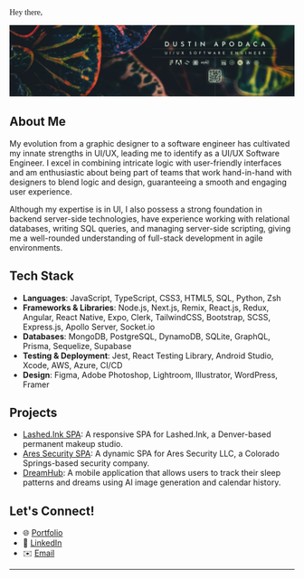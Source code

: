 <pre style="font-family:Andale Mono">
Hey there, 🌱
</pre>

![Dustin Apodaca GitHub Banner](./assets/LNBanner2024.jpg)
## About Me
My evolution from a graphic designer to a software engineer has cultivated my innate strengths in UI/UX, leading me to identify as a UI/UX Software Engineer. I excel in combining intricate logic with user-friendly interfaces and am enthusiastic about being part of teams that work hand-in-hand with designers to blend logic and design, guaranteeing a smooth and engaging user experience.

Although my expertise is in UI, I also possess a strong foundation in backend server-side technologies, have experience working with relational databases, writing SQL queries, and managing server-side scripting, giving me a well-rounded understanding of full-stack development in agile environments.

## Tech Stack
- **Languages**: JavaScript, TypeScript, CSS3, HTML5, SQL, Python, Zsh
- **Frameworks & Libraries**: Node.js, Next.js, Remix, React.js, Redux, Angular, React Native, Expo, Clerk, TailwindCSS, Bootstrap, SCSS, Express.js, Apollo Server, Socket.io
- **Databases**: MongoDB, PostgreSQL, DynamoDB, SQLite, GraphQL, Prisma, Sequelize, Supabase
- **Testing & Deployment**: Jest, React Testing Library, Android Studio, Xcode, AWS, Azure, CI/CD
- **Design**: Figma, Adobe Photoshop, Lightroom, Illustrator, WordPress, Framer

## Projects
- [Lashed.Ink SPA](http://lashedink.netlify.app): A responsive SPA for Lashed.Ink, a Denver-based permanent makeup studio.
- [Ares Security SPA](https://aressecurity.co): A dynamic SPA for Ares Security LLC, a Colorado Springs-based security company.
- [DreamHub](https://github.com/DJRMZ/DreamHub): A mobile application that allows users to track their sleep patterns and dreams using AI image generation and calendar history.

## Let's Connect!
- 🌐 [Portfolio](https://dustinapodaca.dev)
- 💼 [LinkedIn](https://linkedin.com/in/dustinapodaca)
- ✉️ [Email](mailto:dustinapodaca@gmail.com)
---

<!-- <div style="text-align:center; margin:auto;">
  <img src="https://img.shields.io/badge/TypeScript-007d79?logo=typescript&logoColor=fff&style=flat-square" style="border-radius:20px; border: 2px solid #007d79;">
  <img src="https://img.shields.io/badge/JavaScript-007d79?logo=javascript&logoColor=fff&style=flat-square" style="border-radius:20px; border: 2px solid #007d79;">
  <img src="https://img.shields.io/badge/CSS3-007d79?logo=css3&logoColor=fff&style=flat-square" style="border-radius:20px; border: 2px solid #007d79;">
  <img src="https://img.shields.io/badge/HTML5-007d79?logo=html5&logoColor=fff&style=flat-square" style="border-radius:20px; border: 2px solid #007d79;">
  <img src="https://img.shields.io/badge/Node.js-007d79?logo=node.js&logoColor=fff&style=flat-square" style="border-radius:20px; border: 2px solid #007d79;">
  <img src="https://img.shields.io/badge/React-007d79?logo=react&logoColor=fff&style=flat-square" style="border-radius:20px; border: 2px solid #007d79;">
  <img src="https://img.shields.io/badge/Redux-007d79?logo=redux&logoColor=fff&style=flat-square" style="border-radius:20px; border: 2px solid #007d79;">
  <img src="https://img.shields.io/badge/React_Native-007d79?logo=react&logoColor=fff&style=flat-square" style="border-radius:20px; border: 2px solid #007d79;">
  <img src="https://img.shields.io/badge/Expo-007d79?logo=expo&logoColor=fff&style=flat-square" style="border-radius:20px; border: 2px solid #007d79;">
  <img src="https://img.shields.io/badge/Next.js-007d79?logo=next.js&logoColor=fff&style=flat-square" style="border-radius:20px; border: 2px solid #007d79;">
  <img src="https://img.shields.io/badge/Gatsby-007d79?logo=gatsby&logoColor=fff&style=flat-square" style="border-radius:20px; border: 2px solid #007d79;">
  <img src="https://img.shields.io/badge/Angular-007d79?logo=angular&logoColor=fff&style=flat-square" style="border-radius:20px; border: 2px solid #007d79;">  
  <img src="https://img.shields.io/badge/SCSS-007d79?logo=sass&logoColor=fff&style=flat-square" style="border-radius:20px; border: 2px solid #007d79;">
  <img src="https://img.shields.io/badge/Tailwind_CSS-007d79?logo=tailwind-css&logoColor=fff&style=flat-square" style="border-radius:20px; border: 2px solid #007d79;">
  <img src="https://img.shields.io/badge/Bootstrap-007d79?logo=bootstrap&logoColor=fff&style=flat-square" style="border-radius:20px; border: 2px solid #054545;">
  <img src="https://img.shields.io/badge/Express.js-054545?logo=express&logoColor=fff&style=flat-square" style="border-radius:20px; border: 2px solid #054545;">
  <img src="https://img.shields.io/badge/MongoDB-054545?logo=mongodb&logoColor=fff&style=flat-square" style="border-radius:20px; border: 2px solid #054545;">
  <img src="https://img.shields.io/badge/SQL-054545?logo=postgresql&logoColor=fff&style=flat-square" style="border-radius:20px; border: 2px solid #054545;">
  <img src="https://img.shields.io/badge/PostgreSQL-054545?logo=postgresql&logoColor=fff&style=flat-square" style="border-radius:20px; border: 2px solid #054545;">
  <img src="https://img.shields.io/badge/Sequelize-054545?logo=sequelize&logoColor=fff&style=flat-square" style="border-radius:20px; border: 2px solid #054545;">
  <img src="https://img.shields.io/badge/SQLite-054545?logo=sqlite&logoColor=fff&style=flat-square" style="border-radius:20px; border: 2px solid #054545;">
  <img src="https://img.shields.io/badge/GraphQL-054545?logo=graphql&logoColor=fff&style=flat-square" style="border-radius:20px; border: 2px solid #054545;">
  <img src="https://img.shields.io/badge/Apollo_Server-054545?logo=apollo-graphql&logoColor=fff&style=flat-square" style="border-radius:20px; border: 2px solid #054545;">
  <img src="https://img.shields.io/badge/Socket.io-054545?logo=socket.io&logoColor=fff&style=flat-square" style="border-radius:20px; border: 2px solid #054545;">
  <img src="https://img.shields.io/badge/JSON_Web_Tokens-054545?logo=json-web-tokens&logoColor=fff&style=flat-square" style="border-radius:20px; border: 2px solid #054545;">
  <img src="https://img.shields.io/badge/AWS-ac504d?logo=amazon-aws&logoColor=fff&style=flat-square" style="border-radius:20px; border: 2px solid #ac504d;">
  <img src="https://img.shields.io/badge/AWS_S3-ac504d?logo=amazon-aws&logoColor=fff&style=flat-square" style="border-radius:20px; border: 2px solid #ac504d;">
  <img src="https://img.shields.io/badge/AWS_EC2-ac504d?logo=amazon-aws&logoColor=fff&style=flat-square" style="border-radius:20px; border: 2px solid #ac504d;">
  <img src="https://img.shields.io/badge/AWS_Lambda-ac504d?logo=amazon-aws&logoColor=fff&style=flat-square" style="border-radius:20px; border: 2px solid #ac504d;">
  <img src="https://img.shields.io/badge/AWS_DynamoDB-ac504d?logo=amazon-aws&logoColor=fff&style=flat-square" style="border-radius:20px; border: 2px solid #ac504d;">
  <img src="https://img.shields.io/badge/AWS_Amplify-ac504d?logo=amazon-aws&logoColor=fff&style=flat-square" style="border-radius:20px; border: 2px solid #ac504d;">
  <img src="https://img.shields.io/badge/AWS_Gateway-ac504d?logo=amazon-aws&logoColor=fff&style=flat-square" style="border-radius:20px; border: 2px solid #ac504d;">
  <img src="https://img.shields.io/badge/React_Testing_Library-ac504d?logo=react&logoColor=fff&style=flat-square" style="border-radius:20px; border: 2px solid #ac504d;">
  <img src="https://img.shields.io/badge/Jest-ac504d?logo=jest&logoColor=fff&style=flat-square" style="border-radius:20px; border: 2px solid #ac504d;">
  <img src="https://img.shields.io/badge/ESLint-ac504d?logo=eslint&logoColor=fff&style=flat-square" style="border-radius:20px; border: 2px solid #ac504d;">
  <img src="https://img.shields.io/badge/Heroku-ac504d?logo=heroku&logoColor=fff&style=flat-square" style="border-radius:20px; border: 2px solid #ac504d;">
  <img src="https://img.shields.io/badge/Netlify-ac504d?logo=netlify&logoColor=fff&style=flat-square" style="border-radius:20px; border: 2px solid #ac504d;">
  <img src="https://img.shields.io/badge/Vercel-ac504d?logo=vercel&logoColor=fff&style=flat-square" style="border-radius:20px; border: 2px solid #ac504d;">
  <br>
  <br>
  <img src="https://img.shields.io/badge/VS_Code-213130?logo=visual-studio-code&logoColor=fff&style=flat-square" style="border-radius:20px; border: 2px solid #213130;">
  <img src="https://img.shields.io/badge/Figma-213130?logo=figma&logoColor=fff&style=flat-square" style="border-radius:20px; border: 2px solid #213130;">
  <img src="https://img.shields.io/badge/Adobe_XD-213130?logo=adobe-xd&logoColor=fff&style=flat-square" style="border-radius:20px; border: 2px solid #213130;">
  <img src="https://img.shields.io/badge/Adobe_Photoshop-213130?logo=adobe-photoshop&logoColor=fff&style=flat-square" style="border-radius:20px; border: 2px solid #213130;">
  <img src="https://img.shields.io/badge/Adobe_Illustrator-213130?logo=adobe-illustrator&logoColor=fff&style=flat-square" style="border-radius:20px; border: 2px solid #213130;">
  <img src="https://img.shields.io/badge/Adobe_InDesign-213130?logo=adobe-indesign&logoColor=fff&style=flat-square" style="border-radius:20px; border: 2px solid #213130;">
  <img src="https://img.shields.io/badge/Adobe_Lightroom-213130?logo=adobe-lightroom&logoColor=fff&style=flat-square" style="border-radius:20px; border: 2px solid #213130;">
  <img src="https://img.shields.io/badge/FileZilla-213130?logo=filezilla&logoColor=fff&style=flat-square" style="border-radius:20px; border: 2px solid #063937;">
  <img src="https://img.shields.io/badge/WordPress-063937?logo=wordpress&logoColor=fff&style=flat-square" style="border-radius:20px; border: 2px solid #063937;">
  <img src="https://img.shields.io/badge/Google_Analytics-063937?logo=google-analytics&logoColor=fff&style=flat-square" style="border-radius:20px; border: 2px solid #063937;">
  <img src="https://img.shields.io/badge/Google_Search_Console-063937?logo=google-search-console&logoColor=fff&style=flat-square" style="border-radius:20px; border: 2px solid #063937;">
  <img src="https://img.shields.io/badge/Google_My_Business-063937?logo=google-my-business&logoColor=fff&style=flat-square" style="border-radius:20px; border: 2px solid #063937;">
  <img src="https://img.shields.io/badge/Git-063937?logo=git&logoColor=fff&style=flat-square" style="border-radius:20px; border: 2px solid #063937;">
  <img src="https://img.shields.io/badge/GitHub-063937?logo=github&logoColor=fff&style=flat-square" style="border-radius:20px; border: 2px solid #063937;">
  <img src="https://img.shields.io/badge/Trello-063937?logo=trello&logoColor=fff&style=flat-square" style="border-radius:20px; border: 2px solid #063937;">
  <img src="https://img.shields.io/badge/Asana-063937?logo=asana&logoColor=fff&style=flat-square" style="border-radius:20px; border: 2px solid #063937;">
  <img src="https://img.shields.io/badge/Slack-063937?logo=slack&logoColor=fff&style=flat-square" style="border-radius:20px; border: 2px solid #063937;">
</div> -->